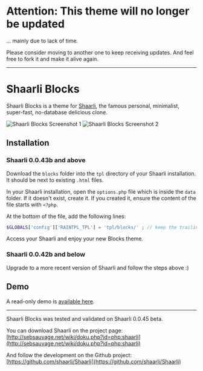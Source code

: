 # Attention: This theme will no longer be updated
... mainly due to lack of time.

Please consider moving to another one to keep receiving updates.
And feel free to fork it and make it alive again.

----

# Shaarli Blocks

Shaarli Blocks is a theme for [Shaarli](https://github.com/shaarli/Shaarli), the famous personal, minimalist, super-fast, no-database delicious clone.

![Shaarli Blocks Screenshot 1](http://exystenz.com/files/shaarli-blocks/screen1.jpg)
![Shaarli Blocks Screenshot 2](http://exystenz.com/files/shaarli-blocks/screen2.jpg)

## Installation

### Shaarli 0.0.43b and above
Download the `blocks` folder into the `tpl` directory of your Shaarli installation. It should be next to existing `.html` files.

In your Shaarli installation, open the `options.php` file which is inside the `data` folder. If it doesn't exist, create it.
If you created it, ensure the content of the file starts with `<?php`.

At the bottom of the file, add the following lines:

```php
$GLOBALS['config']['RAINTPL_TPL'] = 'tpl/blocks/' ; // keep the trailing slash!
```

Access your Shaarli and enjoy your new Blocks theme.

### Shaarli 0.0.42b and below
Upgrade to a more recent version of Shaarli and follow the steps above :)

## Demo
A read-only demo is [available here](http://exystenz.com/demo/shaarliblocks/).

------------------------------------------------------------------------------

Shaarli Blocks was tested and validated on Shaarli 0.0.45 beta.

You can download Shaarli on the project page:
[http://sebsauvage.net/wiki/doku.php?id=php:shaarli](http://sebsauvage.net/wiki/doku.php?id=php:shaarli)

And follow the development on the Github project:
[https://github.com/shaarli/Shaarli](https://github.com/shaarli/Shaarli)

